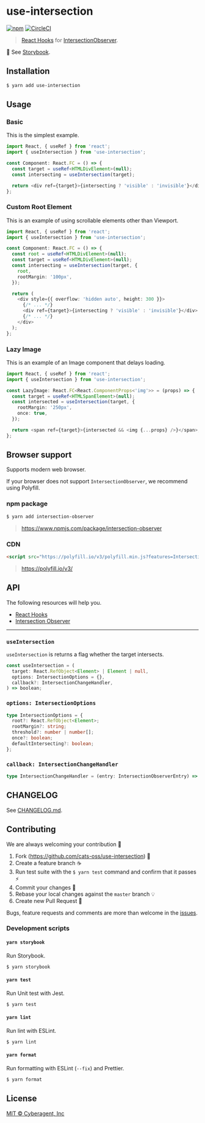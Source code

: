 # use-intersection

[![npm](https://img.shields.io/npm/v/use-intersection.svg?style=flat-square)](https://www.npmjs.com/package/use-intersection)
[![CircleCI](https://img.shields.io/circleci/project/github/cats-oss/use-intersection/master.svg?style=flat-square)](https://circleci.com/gh/cats-oss/use-intersection)

> [React Hooks](https://reactjs.org/docs/hooks-intro.html) for [IntersectionObserver](https://developer.mozilla.org/en-US/docs/Web/API/Intersection_Observer_API).

:dog: See [Storybook](https://cats-oss.github.io/use-intersection/).

## Installation

```bash
$ yarn add use-intersection
```

## Usage

### Basic

This is the simplest example.

```typescript
import React, { useRef } from 'react';
import { useIntersection } from 'use-intersection';

const Component: React.FC = () => {
  const target = useRef<HTMLDivElement>(null);
  const intersecting = useIntersection(target);

  return <div ref={target}>{intersecting ? 'visible' : 'invisible'}</div>;
};
```

### Custom Root Element

This is an example of using scrollable elements other than Viewport.

```typescript
import React, { useRef } from 'react';
import { useIntersection } from 'use-intersection';

const Component: React.FC = () => {
  const root = useRef<HTMLDivElement>(null);
  const target = useRef<HTMLDivElement>(null);
  const intersecting = useIntersection(target, {
    root,
    rootMargin: '100px',
  });

  return (
    <div style={{ overflow: 'hidden auto', height: 300 }}>
      {/* ... */}
      <div ref={target}>{intersecting ? 'visible' : 'invisible'}</div>
      {/* ... */}
    </div>
  );
};
```

### Lazy Image

This is an example of an Image component that delays loading.

```typescript
import React, { useRef } from 'react';
import { useIntersection } from 'use-intersection';

const LazyImage: React.FC<React.ComponentProps<'img'>> = (props) => {
  const target = useRef<HTMLSpanElement>(null);
  const intersected = useIntersection(target, {
    rootMargin: '250px',
    once: true,
  });

  return <span ref={target}>{intersected && <img {...props} />}</span>;
};
```

## Browser support

Supports modern web browser.

If your browser does not support `IntersectionObserver`, we recommend using Polyfill.

### npm package

```bash
$ yarn add intersection-observer
```

> https://www.npmjs.com/package/intersection-observer

### CDN

```html
<script src="https://polyfill.io/v3/polyfill.min.js?features=IntersectionObserverEntry%2CIntersectionObserver"></script>
```

> https://polyfill.io/v3/

## API

The following resources will help you.

- [React Hooks](https://reactjs.org/docs/hooks-intro.html)
- [Intersection Observer](https://developer.mozilla.org/en-US/docs/Web/API/Intersection_Observer_API)

---

### `useIntersection`

`useIntersection` is returns a flag whether the target intersects.

```typescript
const useIntersection = (
  target: React.RefObject<Element> | Element | null,
  options: IntersectionOptions = {},
  callback?: IntersectionChangeHandler,
) => boolean;
```

### `options: IntersectionOptions`

```typescript
type IntersectionOptions = {
  root?: React.RefObject<Element>;
  rootMargin?: string;
  threshold?: number | number[];
  once?: boolean;
  defaultIntersecting?: boolean;
};
```

### `callback: IntersectionChangeHandler`

```typescript
type IntersectionChangeHandler = (entry: IntersectionObserverEntry) => void;
```

## CHANGELOG

See [CHANGELOG.md](./CHANGELOG.md).

## Contributing

We are always welcoming your contribution :clap:

1. Fork (https://github.com/cats-oss/use-intersection) :tada:
1. Create a feature branch :coffee:
1. Run test suite with the `$ yarn test` command and confirm that it passes :zap:
1. Commit your changes :memo:
1. Rebase your local changes against the `master` branch :bulb:
1. Create new Pull Request :love_letter:

Bugs, feature requests and comments are more than welcome in the [issues](https://github.com/cats-oss/use-intersection/issues).

### Development scripts

#### `yarn storybook`

Run Storybook.

```bash
$ yarn storybook
```

#### `yarn test`

Run Unit test with Jest.

```bash
$ yarn test
```

#### `yarn lint`

Run lint with ESLint.

```bash
$ yarn lint
```

#### `yarn format`

Run formatting with ESLint (`--fix`) and Prettier.

```bash
$ yarn format
```

## License

[MIT © Cyberagent, Inc](./LICENSE)
